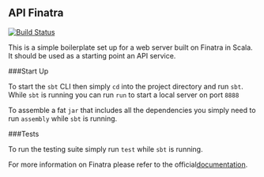 API Finatra
---
[![Build Status](https://travis-ci.org/WsCandy/api.finatra.svg?branch=master)](https://travis-ci.org/WsCandy/api.finatra)

This is a simple boilerplate set up for a web server built on Finatra in Scala. It should be used as a starting point an API service.

###Start Up

To start the `sbt` CLI then simply `cd` into the project directory and run `sbt`. While `sbt` is running you can run `run` to start a local server on port `8888`

To assemble a fat `jar` that includes all the dependencies you simply need to run `assembly` while `sbt` is running.

###Tests

To run the testing suite simply run `test` while `sbt` is running.

For more information on Finatra please refer to the official[documentation](https://twitter.github.io/finatra/). 